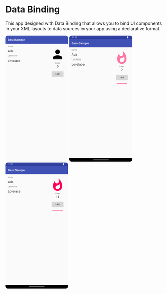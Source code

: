 Data Binding
=============================================
This app designed with Data Binding that allows you to bind UI components in your XML layouts to data sources in your app using a declarative format.

<img src="screenshots/Screenshot_20230818_151505.png" width="200"/> <img src="screenshots/Screenshot_20230818_151618.png" width="200"/> <img src="screenshots/Screenshot_20230818_152310.png" width="200"/>